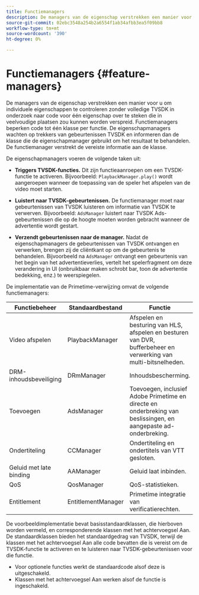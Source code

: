 ```yaml
---
title: Functiemanagers
description: De managers van de eigenschap verstrekken een manier voor u om individuele eigenschappen te controleren zonder volledige TVSDK in onderzoek naar code voor één eigenschap over te steken die in veelvoudige plaatsen zou kunnen worden verspreid.
source-git-commit: 02ebc3548a254b2a6554f1ab34afbb3ea5f09bb8
workflow-type: tm+mt
source-wordcount: '390'
ht-degree: 0%

---
```


# Functiemanagers {#feature-managers}

De managers van de eigenschap verstrekken een manier voor u om individuele eigenschappen te controleren zonder volledige TVSDK in onderzoek naar code voor één eigenschap over te steken die in veelvoudige plaatsen zou kunnen worden verspreid. Functiemanagers beperken code tot één klasse per functie. De eigenschapmanagers wachten op trekkers van gebeurtenissen TVSDK en informeren dan de klasse die de eigenschapmanager gebruikt om het resultaat te behandelen. De functiemanager verstrekt de vereiste informatie aan de klasse.

De eigenschapmanagers voeren de volgende taken uit:

* **Triggers TVSDK-functies.**
Dit zijn functieaanroepen om een TVSDK-functie te activeren. Bijvoorbeeld: `PlaybackManager.play()` wordt aangeroepen wanneer de toepassing van de speler het afspelen van de video moet starten.

* **Luistert naar TVSDK-gebeurtenissen.**
De functiemanager moet naar gebeurtenissen van TVSDK luisteren om informatie van TVSDK te verwerven. Bijvoorbeeld: `AdsManager` luistert naar TVSDK Ads-gebeurtenissen die op de hoogte moeten worden gebracht wanneer de advertentie wordt gestart.

* **Verzendt gebeurtenissen naar de manager.**
Nadat de eigenschapmanagers de gebeurtenissen van TVSDK ontvangen en verwerken, brengen zij de cliëntkant op om de gebeurtenis te behandelen. Bijvoorbeeld na `AdsManager` ontvangt een gebeurtenis van het begin van het advertentieverlies, vertelt het spelerfragment om deze verandering in UI (onbruikbaar maken schrobt bar, toon de advertentie bedekking, enz.) te weerspiegelen.

De implementatie van de Primetime-verwijzing omvat de volgende functiemanagers:

| Functiebeheer | Standaardbestand | Functie |  |
|---|---|---|---|
| Video afspelen | PlaybackManager | Afspelen en besturing van HLS, afspelen en besturen van DVR, bufferbeheer en verwerking van multi-bitsnelheden. | Vereist |
| DRM-inhoudsbeveiliging | DRmManager | Inhoudsbescherming. | Vereist |
| Toevoegen | AdsManager | Toevoegen, inclusief Adobe Primetime en directe en onderbreking van beslissingen, en aangepaste ad-onderbreking. | Optioneel |
| Ondertiteling | CCManager | Ondertiteling en ondertitels van VTT gesloten. | Optioneel |
| Geluid met late binding | AAManager | Geluid laat inbinden. | Optioneel |
| QoS | QosManager | QoS-statistieken. | Optioneel |
| Entitlement | EntitlementManager | Primetime integratie van verificatierechten. | Optioneel |

De voorbeeldimplementatie bevat basisstandaardklassen, die hierboven worden vermeld, en corresponderende klassen met het achtervoegsel Aan. De standaardklassen bieden het standaardgedrag van TVSDK, terwijl de klassen met het achtervoegsel Aan alle code bevatten die is vereist om de TVSDK-functie te activeren en te luisteren naar TVSDK-gebeurtenissen voor die functie.

* Voor optionele functies werkt de standaardcode alsof deze is uitgeschakeld.
* Klassen met het achtervoegsel Aan werken alsof de functie is ingeschakeld.
